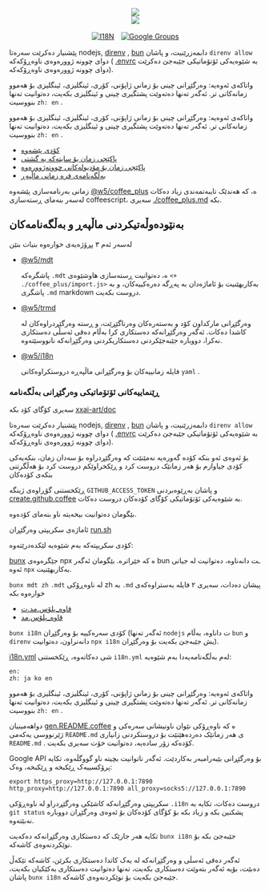 <p align="center"><a href="https://xxai.art"><img src="https://cdn.jsdelivr.net/gh/xxai-art/doc/logo.svg"/></a><br/><a href="https://xxai.art"><img src="https://cdn.jsdelivr.net/gh/xxai-art/doc/xxai.svg"/></a></p><p align="center"><a href="https://github.com/xxai-art/doc#readme"><img alt="I18N" src="https://cdn.jsdelivr.net/gh/wactax/img/t.svg"/></a>　<a href="https://groups.google.com/u/0/g/xxai-art"><img alt="Google Groups" src="https://cdn.jsdelivr.net/gh/wactax/img/g-groups.svg"/></a></p>

پێشنیار دەکرێت سەرەتا nodejs, [direnv](https://direnv.net) , [bun](https://github.com/oven-sh/bun) دابمەزرێنیت، و پاشان `direnv allow` دوای چوونە ژوورەوەی ناوەڕۆکەکە ( [.envrc](https://github.com/xxai-art/doc/blob/main/.envrc) بە شێوەیەکی ئۆتۆماتیکی جێبەجێ دەکرێت دوای چوونە ژوورەوەی ناوەڕۆکەکە).

واتاکەی ئەوەیە: وەرگێڕانی چینی بۆ زمانی ژاپۆنی، کۆری، ئینگلیزی، ئینگلیزی بۆ هەموو زمانەکانی تر. ئەگەر تەنها دەتەوێت پشتگیری چینی و ئینگلیزی بکەیت، دەتوانیت تەنها بنووسیت `zh: en` .

واتاکەی ئەوەیە: وەرگێڕانی چینی بۆ زمانی ژاپۆنی، کۆری، ئینگلیزی، ئینگلیزی بۆ هەموو زمانەکانی تر. ئەگەر تەنها دەتەوێت پشتگیری چینی و ئینگلیزی بکەیت، دەتوانیت تەنها بنووسیت `zh: en` .

* [کۆدی پێشەوە](https://github.com/xxai-art/web)
* [پاکێجی زمان بۆ سایتەکە بە گشتی](https://github.com/xxai-art/web/tree/main/i18n)
* [پاکێجی زمان بۆ مۆدیولەکانی چوونەژوورەوە](https://github.com/wacpkg/user/tree/main/ui.i18n)
* [بەڵگەنامەی فرە زمانی ماڵپەڕ](https://github.com/xxai-doc)

زمانی بەرنامەسازی پێشەوە [@w5/coffee_plus](http://npmjs.com/@w5/coffee_plus) ە، کە هەندێک تایبەتمەندی زیاد دەکات لەسەر بنەمای ڕستەسازی coffeescript، سەیری [./coffee_plus.md](./coffee_plus.md) بکە.

## بەنێودەوڵەتیکردنی ماڵپەڕ و بەڵگەنامەکان

لەسەر ئەم ٣ پڕۆژەیەی خوارەوە بنیات بنێن

* [@w5/mdt](https://www.npmjs.com/package/@w5/mdt)

  پاشگرەکە `.mdt` ە، دەتوانیت ڕستەسازی هاوشێوەی `<+ ./coffee_plus/import.js>` بەکاربهێنیت بۆ ئاماژەدان بە پەڕگە دەرەکییەکان، و بە پاشگری `.md` markdown دروست بکەیت.

* [@w5/trmd](https://www.npmjs.com/package/@w5/trmd)

  وەرگێڕانی مارکداون کۆد و بەستەرەکان وەرناگێڕێت، و ڕستە وەرگێڕدراوەکان لە کاشدا دەکات. ئەگەر وەرگێڕانەکە دەستکاری کرا بەڵام دەقی ئەسڵی دەستکاری نەکرا، دووبارە جێبەجێکردنی دەستکاریکردنی وەرگێڕانەکە نانووسێتەوە.

* [@w5/i18n](https://www.npmjs.com/package/@w5/i18n)

  فایلە زمانییەکان بۆ وەرگێڕانی ماڵپەڕە دروستکراوەکانی `yaml` .

### ڕێنماییەکانی ئۆتۆماتیکی وەرگێڕانی بەڵگەنامە

سەیری کۆگای کۆد بکە [xxai-art/doc](https://github.com/xxai-art/doc)

پێشنیار دەکرێت سەرەتا nodejs, [direnv](https://direnv.net) , [bun](https://github.com/oven-sh/bun) دابمەزرێنیت، و پاشان `direnv allow` دوای چوونە ژوورەوەی ناوەڕۆکەکە ( [.envrc](https://github.com/xxai-art/doc/blob/main/.envrc) بە شێوەیەکی ئۆتۆماتیکی جێبەجێ دەکرێت دوای چوونە ژوورەوەی ناوەڕۆکەکە).

بۆ ئەوەی ئەو بنکە کۆدە گەورەیە نەمێنێت کە وەرگێڕدراوە بۆ سەدان زمان، بنکەیەکی کۆدی جیاوازم بۆ هەر زمانێک دروست کرد و ڕێکخراوێکم دروست کرد بۆ هەڵگرتنی بنکەی کۆدەکان

ڕێکخستنی گۆڕاوەی ژینگە `GITHUB_ACCESS_TOKEN` و پاشان بەڕێوەبردنی [create.github.coffee](https://github.com/xxai-art/doc/blob/main/create.github.coffee) بە شێوەیەکی ئۆتۆماتیکی کۆگای کۆدەکان دروست دەکات.

بێگومان دەتوانیت بیخەیتە ناو بنەمای کۆدەوە.

ئاماژەی سکریپتی وەرگێڕان [run.sh](https://github.com/xxai-art/doc/blob/main/run.sh)

کۆدی سکریپتەکە بەم شێوەیە لێکدەدرێتەوە:

[bunx](https://bun.sh/docs/cli/bunx) جێگرەوەی npx ە کە خێراترە. بێگومان ئەگەر bun ـت دانەناوە، دەتوانیت لە جیاتی ئەوە `npx` بەکاربهێنیت.

`bunx mdt zh` `.mdt` لە ناوەڕۆکی zh بە `.md` پیشان دەدات، سەیری ٢ فایلە بەستراوەکەی خوارەوە بکە

* [قاوە_پلۆس.مد.ت](https://github.com/xxai-doc/zh/blob/main/coffee_plus.mdt)
* [قاوە_پلۆس.مد](https://github.com/xxai-doc/zh/blob/main/coffee_plus.md)

`bunx i18n` کۆدی سەرەکییە بۆ وەرگێڕان (ئەگەر تەنها `nodejs` ت داناوە، بەڵام `bun` و `direnv` دانەنراون، دەتوانیت `npx i18n` یش جێبەجێ بکەیت بۆ وەرگێڕان).

[i18n.yml](https://github.com/xxai-art/doc/blob/main/i18n.yml) شی دەکاتەوە، ڕێکخستنی `i18n.yml` لەم بەڵگەنامەیەدا بەم شێوەیە:

```
en:
zh: ja ko en
```

واتاکەی ئەوەیە: وەرگێڕانی چینی بۆ زمانی ژاپۆنی، کۆری، ئینگلیزی، ئینگلیزی بۆ هەموو زمانەکانی تر. ئەگەر تەنها دەتەوێت پشتگیری چینی و ئینگلیزی بکەیت، دەتوانیت تەنها بنووسیت `zh: en` .

دواهەمینیان [gen.README.coffee](https://github.com/xxai-art/doc/blob/main/gen.README.coffee) ە کە ناوەڕۆکی نێوان ناونیشانی سەرەکی و ژێرنووسی یەکەمی `README.md` ی هەر زمانێک دەردەهێنێت بۆ دروستکردنی زانیاری `README.md` . کۆدەکە زۆر سادەیە، دەتوانیت خۆت سەیری بکەیت.

Google API بۆ وەرگێڕانی بێبەرامبەر بەکاردێت. ئەگەر ناتوانیت بچیتە ناو گووگڵەوە، تکایە پرۆکسییەک ڕێکبخە و ڕێکبخە، وەک:

```
export https_proxy=http://127.0.0.1:7890 http_proxy=http://127.0.0.1:7890 all_proxy=socks5://127.0.0.1:7890
```

سکریپتی وەرگێڕانەکە کاشێکی وەرگێڕدراو لە ناوەڕۆکی `.i18n` دروست دەکات، تکایە بە `git status` پشکنین بکە و زیاد بکە بۆ کۆگای کۆدەکان بۆ ئەوەی وەرگێڕان دووبارە نەبێتەوە.

تکایە هەر جارێک کە دەستکاری وەرگێڕانەکە دەکەیت `bunx i18n` جێبەجێ بکە بۆ نوێکردنەوەی کاشەکە.

ئەگەر دەقی ئەسڵی و وەرگێڕانەکە لە یەک کاتدا دەستکاری بکرێن، کاشەکە تێکەڵ دەبێت، بۆیە ئەگەر بتەوێت دەستکاری بکەیت، تەنها دەتوانیت دەستکاری یەکێکیان بکەیت، پاشان `bunx i18n` جێبەجێ بکەیت بۆ نوێکردنەوەی کاشەکە.
